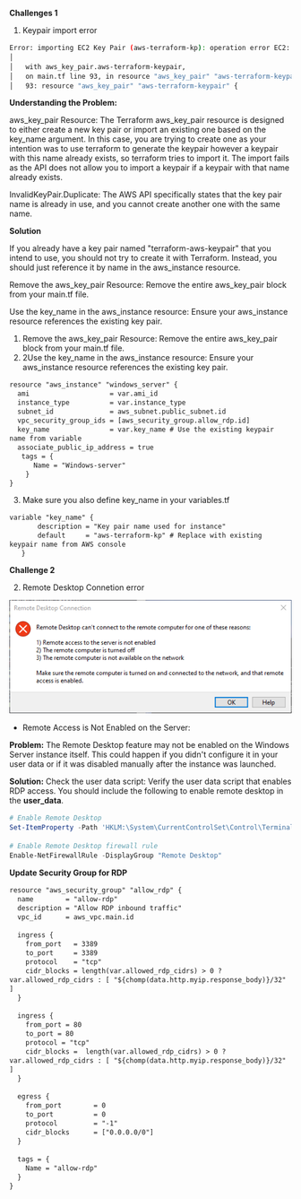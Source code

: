 **Challenges 1**

1. Keypair import error

```bash
Error: importing EC2 Key Pair (aws-terraform-kp): operation error EC2: ImportKeyPair, https response error StatusCode: 400, RequestID: d533a85c-375a-4a62-a160-8d216720b6e7, api error InvalidKeyPair.Duplicate: The keypair already exists
│
│   with aws_key_pair.aws-terraform-keypair,
│   on main.tf line 93, in resource "aws_key_pair" "aws-terraform-keypair":
│   93: resource "aws_key_pair" "aws-terraform-keypair" {
```
**Understanding the Problem:**

aws_key_pair Resource: The Terraform aws_key_pair resource is designed to either create a new key pair or import an existing one based on the key_name argument. In this case, you are trying to create one as your intention was to use terraform to generate the keypair however a keypair with this name already exists, so terraform tries to import it. The import fails as the API does not allow you to import a keypair if a keypair with that name already exists.

InvalidKeyPair.Duplicate: The AWS API specifically states that the key pair name is already in use, and you cannot create another one with the same name.

**Solution**

If you already have a key pair named "terraform-aws-keypair" that you intend to use, you should not try to create it with Terraform. Instead, you should just reference it by name in the aws_instance resource.

Remove the aws_key_pair Resource: Remove the entire aws_key_pair block from your main.tf file.

Use the key_name in the aws_instance resource: Ensure your aws_instance resource references the existing key pair.

1. Remove the aws_key_pair Resource: Remove the entire aws_key_pair block from your main.tf file.
2. 2Use the key_name in the aws_instance resource: Ensure your aws_instance resource references the existing key pair.

```hcl
resource "aws_instance" "windows_server" {
  ami                    = var.ami_id
  instance_type          = var.instance_type
  subnet_id              = aws_subnet.public_subnet.id
  vpc_security_group_ids = [aws_security_group.allow_rdp.id]
  key_name               = var.key_name # Use the existing keypair name from variable
  associate_public_ip_address = true
   tags = {
      Name = "Windows-server"
    }
}
```
3. Make sure you also define key_name in your variables.tf

```hcl
variable "key_name" {
       description = "Key pair name used for instance"
       default     = "aws-terraform-kp" # Replace with existing keypair name from AWS console
   }
```

**Challenge 2**

2. Remote Desktop Connetion error

![Remote Desktop Connection](./images/remote-desktop-error.PNG)

- Remote Access is Not Enabled on the Server:

**Problem:** The Remote Desktop feature may not be enabled on the Windows Server instance itself. This could happen if you didn't configure it in your user data or if it was disabled manually after the instance was launched.

**Solution:**
Check the user data script: Verify the user data script that enables RDP access. You should include the following to enable remote desktop in the **user_data**.

```ps1
# Enable Remote Desktop
Set-ItemProperty -Path 'HKLM:\System\CurrentControlSet\Control\Terminal Server' -name "fDenyTSConnections" -value 0

# Enable Remote Desktop firewall rule
Enable-NetFirewallRule -DisplayGroup "Remote Desktop"
```

**Update Security Group for RDP**

```hcl
resource "aws_security_group" "allow_rdp" {
  name        = "allow-rdp"
  description = "Allow RDP inbound traffic"
  vpc_id      = aws_vpc.main.id

  ingress {
    from_port   = 3389
    to_port     = 3389
    protocol    = "tcp"
    cidr_blocks = length(var.allowed_rdp_cidrs) > 0 ? var.allowed_rdp_cidrs : [ "${chomp(data.http.myip.response_body)}/32" ]
  }

  ingress {
    from_port = 80
    to_port = 80
    protocol = "tcp"
    cidr_blocks =  length(var.allowed_rdp_cidrs) > 0 ? var.allowed_rdp_cidrs : [ "${chomp(data.http.myip.response_body)}/32" ]
  }

  egress {
    from_port        = 0
    to_port          = 0
    protocol         = "-1"
    cidr_blocks      = ["0.0.0.0/0"]
  }

  tags = {
    Name = "allow-rdp"
  }
}

```